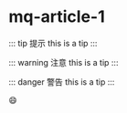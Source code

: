 # mq-article-1


::: tip 提示
this is a tip
:::

::: warning 注意
this is a tip
:::

::: danger 警告
this is a tip
:::


:smile:
